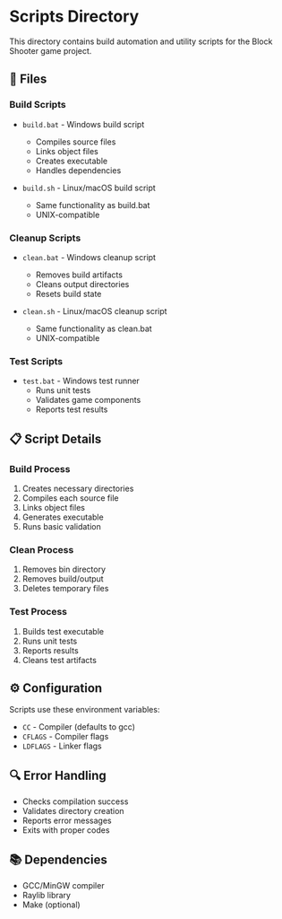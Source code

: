 # Scripts Directory

This directory contains build automation and utility scripts for the Block Shooter game project.

## 📑 Files

### Build Scripts

-   `build.bat` - Windows build script

    -   Compiles source files
    -   Links object files
    -   Creates executable
    -   Handles dependencies

-   `build.sh` - Linux/macOS build script
    -   Same functionality as build.bat
    -   UNIX-compatible

### Cleanup Scripts

-   `clean.bat` - Windows cleanup script

    -   Removes build artifacts
    -   Cleans output directories
    -   Resets build state

-   `clean.sh` - Linux/macOS cleanup script
    -   Same functionality as clean.bat
    -   UNIX-compatible

### Test Scripts

-   `test.bat` - Windows test runner
    -   Runs unit tests
    -   Validates game components
    -   Reports test results

## 📋 Script Details

### Build Process

1. Creates necessary directories
2. Compiles each source file
3. Links object files
4. Generates executable
5. Runs basic validation

### Clean Process

1. Removes bin directory
2. Removes build/output
3. Deletes temporary files

### Test Process

1. Builds test executable
2. Runs unit tests
3. Reports results
4. Cleans test artifacts

## ⚙️ Configuration

Scripts use these environment variables:

-   `CC` - Compiler (defaults to gcc)
-   `CFLAGS` - Compiler flags
-   `LDFLAGS` - Linker flags

## 🔍 Error Handling

-   Checks compilation success
-   Validates directory creation
-   Reports error messages
-   Exits with proper codes

## 📚 Dependencies

-   GCC/MinGW compiler
-   Raylib library
-   Make (optional)
